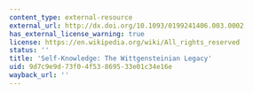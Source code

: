 ```yaml
---
content_type: external-resource
external_url: http://dx.doi.org/10.1093/0199241406.003.0002
has_external_license_warning: true
license: https://en.wikipedia.org/wiki/All_rights_reserved
status: ''
title: 'Self-Knowledge: The Wittgensteinian Legacy'
uid: 9d7c9e9d-73f0-4f53-8695-33e01c34e16e
wayback_url: ''
---
```

